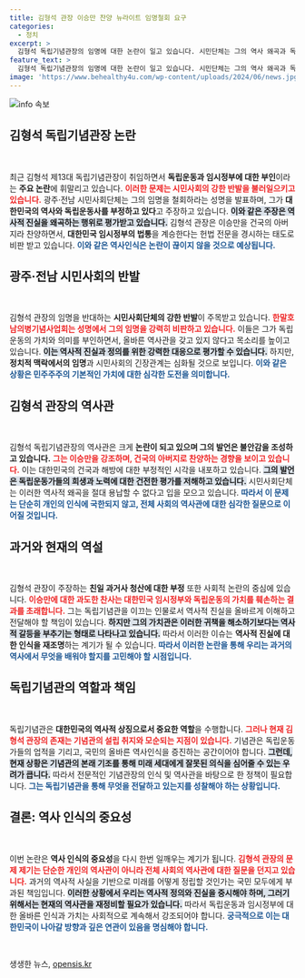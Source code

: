 ```yaml
---
title: 김형석 관장 이승만 찬양 뉴라이트 임명철회 요구
categories:
  - 정치
excerpt: >
  김형석 독립기념관장의 임명에 대한 논란이 일고 있습니다. 시민단체는 그의 역사 왜곡과 독립운동 부정을 강력히 비판하며 임명 철회를 촉구하고 있습니다.
feature_text: >
  김형석 독립기념관장의 임명에 대한 논란이 일고 있습니다. 시민단체는 그의 역사 왜곡과 독립운동 부정을 강력히 비판하며 임명 철회를 촉구하고 있습니다.
image: 'https://www.behealthy4u.com/wp-content/uploads/2024/06/news.jpg'
---
```


<p><img src="https://www.behealthy4u.com/wp-content/uploads/2024/06/news.jpg" alt="info 속보" /></p>

<h2 data-ke-size="size26">김형석 독립기념관장 논란</h2>

<p data-ke-size="size16">&nbsp;</p>

<p>최근 김형석 제13대 독립기념관장이 취임하면서 <strong>독립운동과 임시정부에 대한 부인</strong>이라는 <strong>주요 논란</strong>에 휘말리고 있습니다. <b><span style="color: #ee2323;">이러한 문제는 시민사회의 강한 반발을 불러일으키고 있습니다.</span></b> 광주·전남 시민사회단체는 그의 임명을 철회하라는 성명을 발표하며, 그가 <strong>대한민국의 역사와 독립운동사를 부정하고 있다</strong>고 주장하고 있습니다. <b><span style="background-color: #21538527;">이와 같은 주장은 역사적 진실을 왜곡하는 행위로 평가받고 있습니다.</span></b> 김형석 관장은 이승만을 건국의 아버지라 찬양하면서, <strong>대한민국 임시정부의 법통</strong>을 계승한다는 헌법 전문을 경시하는 태도로 비판 받고 있습니다. <b><span style="color: #1a5490;">이와 같은 역사인식은 논란이 끊이지 않을 것으로 예상됩니다.</span></b></p>

<h2 data-ke-size="size26">광주·전남 시민사회의 반발</h2>

<p data-ke-size="size16">&nbsp;</p>

<p>김형석 관장의 임명을 반대하는 <strong>시민사회단체의 강한 반발</strong>이 주목받고 있습니다. <b><span style="color: #ee2323;">한말호남의병기념사업회는 성명에서 그의 임명을 강력히 비판하고 있습니다.</span></b> 이들은 그가 독립운동의 가치와 의미를 부인하면서, 올바른 역사관을 갖고 있지 않다고 목소리를 높이고 있습니다. <b><span style="background-color: #21538527;">이는 역사적 진실과 정의를 위한 강력한 대응으로 평가할 수 있습니다.</span></b> 하지만, <strong>정치적 맥락에서의 임명</strong>과 시민사회의 긴장관계는 심화될 것으로 보입니다. <b><span style="color: #1a5490;">이와 같은 상황은 민주주주의 기본적인 가치에 대한 심각한 도전을 의미합니다.</span></b></p>

<h2 data-ke-size="size26">김형석 관장의 역사관</h2>

<p data-ke-size="size16">&nbsp;</p>

<p>김형석 독립기념관장의 역사관은 크게 <strong>논란이 되고 있으며 그의 발언은 불안감을 조성하고 있습니다.</strong> <b><span style="color: #ee2323;">그는 이승만을 강조하며, 건국의 아버지로 찬양하는 경향을 보이고 있습니다.</span></b> 이는 대한민국의 건국과 해방에 대한 부정적인 시각을 내포하고 있습니다. <b><span style="background-color: #21538527;">그의 발언은 독립운동가들의 희생과 노력에 대한 건전한 평가를 저해하고 있습니다.</span></b> 시민사회단체는 이러한 역사적 왜곡을 절대 용납할 수 없다고 입을 모으고 있습니다. <b><span style="color: #1a5490;">따라서 이 문제는 단순히 개인의 인식에 국한되지 않고, 전체 사회의 역사관에 대한 심각한 질문으로 이어질 것입니다.</span></b></p>

<h2 data-ke-size="size26">과거와 현재의 역설</h2>

<p data-ke-size="size16">&nbsp;</p>

<p>김형석 관장이 주장하는 <strong>친일 과거사 청산에 대한 부정</strong> 또한 사회적 논란의 중심에 있습니다. <b><span style="color: #ee2323;">이승만에 대한 과도한 찬사는 대한민국 임시정부와 독립운동의 가치를 훼손하는 결과를 초래합니다.</span></b> 그는 독립기념관을 이끄는 인물로서 역사적 진실을 올바르게 이해하고 전달해야 할 책임이 있습니다. <b><span style="background-color: #21538527;">하지만 그의 가치관은 이러한 귀책을 해소하기보다는 역사적 갈등을 부추기는 형태로 나타나고 있습니다.</span></b> 따라서 이러한 이슈는 <strong>역사적 진실에 대한 인식을 재조명</strong>하는 계기가 될 수 있습니다. <b><span style="color: #1a5490;">따라서 이러한 논란을 통해 우리는 과거의 역사에서 무엇을 배워야 할지를 고민해야 할 시점입니다.</span></b></p>

<h2 data-ke-size="size26">독립기념관의 역할과 책임</h2>

<p data-ke-size="size16">&nbsp;</p>

<p>독립기념관은 <strong>대한민국의 역사적 상징으로서 중요한 역할</strong>을 수행합니다. <b><span style="color: #ee2323;">그러나 현재 김형석 관장의 존재는 기념관의 설립 취지와 모순되는 지점이 있습니다.</span></b> 기념관은 독립운동가들의 업적을 기리고, 국민의 올바른 역사인식을 증진하는 공간이어야 합니다. <b><span style="background-color: #21538527;">그런데, 현재 상황은 기념관의 본래 기조를 통해 미래 세대에게 잘못된 의식을 심어줄 수 있는 우려가 큽니다.</span></b> 따라서 전문적인 기념관장의 인식 및 역사관을 바탕으로 한 정책이 필요합니다. <b><span style="color: #1a5490;">그는 독립기념관을 통해 무엇을 전달하고 있는지를 성찰해야 하는 상황입니다.</span></b></p>

<h2 data-ke-size="size26">결론: 역사 인식의 중요성</h2>

<p data-ke-size="size16">&nbsp;</p>

<p>이번 논란은 <strong>역사 인식의 중요성</strong>을 다시 한번 일깨우는 계기가 됩니다. <b><span style="color: #ee2323;">김형석 관장의 문제 제기는 단순한 개인의 역사관이 아니라 전체 사회의 역사관에 대한 질문을 던지고 있습니다.</span></b> 과거의 역사적 사실을 기반으로 미래를 어떻게 정립할 것인가는 국민 모두에게 부과된 책임입니다. <b><span style="background-color: #21538527;">이러한 상황에서 우리는 역사적 정의와 진실을 중시해야 하며, 그러기 위해서는 현재의 역사관을 재정비할 필요가 있습니다.</span></b> 따라서 독립운동과 임시정부에 대한 올바른 인식과 가치는 사회적으로 계속해서 강조되어야 합니다. <b><span style="color: #1a5490;">궁극적으로 이는 대한민국이 나아갈 방향과 깊은 연관이 있음을 명심해야 합니다.</span></b></p>

<p data-ke-size="size16">&nbsp;</p>
생생한 뉴스, <a href="https://opensis.kr" rel="dofollow">opensis.kr</a>


